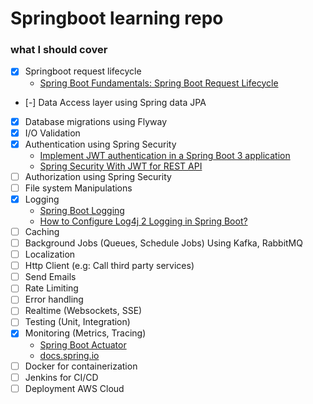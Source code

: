 # Springboot learning repo

### what I should cover
- [X] Springboot request lifecycle
  - [Spring Boot Fundamentals: Spring Boot Request Lifecycle](https://divy9t.medium.com/spring-boot-fundamentals-spring-boot-request-lifecycle-fdb5d9d33485)
- [-] Data Access layer using Spring data JPA
- [X] Database migrations using Flyway
- [X] I/O Validation
- [X] Authentication using Spring Security
  - [Implement JWT authentication in a Spring Boot 3 application](https://medium.com/@tericcabrel/implement-jwt-authentication-in-a-spring-boot-3-application-5839e4fd8fac)
  - [Spring Security With JWT for REST API](https://www.toptal.com/spring/spring-security-tutorial) 
- [ ] Authorization using Spring Security
- [ ] File system Manipulations
- [X] Logging
  - [Spring Boot Logging](https://www.baeldung.com/spring-boot-logging)
  - [How to Configure Log4j 2 Logging in Spring Boot?](https://www.geeksforgeeks.org/advance-java/how-to-configure-log4j-2-logging-in-spring-boot/)
- [ ] Caching
- [ ] Background Jobs (Queues, Schedule Jobs) Using Kafka, RabbitMQ
- [ ] Localization
- [ ] Http Client (e.g: Call third party services)
- [ ] Send Emails
- [ ] Rate Limiting
- [ ] Error handling
- [ ] Realtime (Websockets, SSE)
- [ ] Testing (Unit, Integration)
- [X] Monitoring (Metrics, Tracing)
  - [Spring Boot Actuator](https://www.baeldung.com/spring-boot-actuators)
  - [docs.spring.io](https://docs.spring.io/spring-boot/reference/actuator/endpoints.html)
- [ ] Docker for containerization
- [ ] Jenkins for CI/CD
- [ ] Deployment AWS Cloud